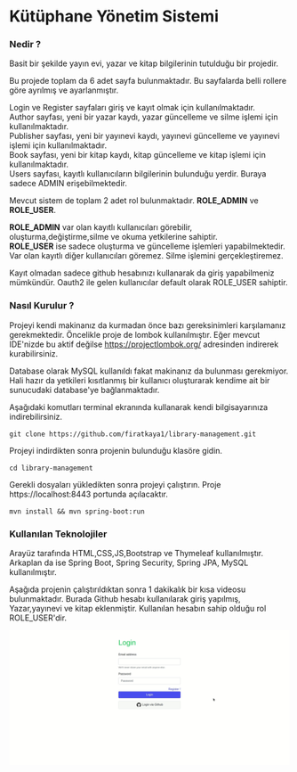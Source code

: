 # Kütüphane Yönetim Sistemi 

### Nedir ? 
Basit bir şekilde yayın evi, yazar ve kitap bilgilerinin tutulduğu bir projedir.

Bu projede toplam da 6 adet sayfa bulunmaktadır. Bu sayfalarda belli rollere göre ayrılmış ve ayarlanmıştır. 

Login ve Register sayfaları giriş ve kayıt olmak için kullanılmaktadır.   
Author sayfası, yeni bir yazar kaydı, yazar güncelleme ve silme işlemi için kullanılmaktadır.  
Publisher sayfası, yeni bir yayınevi kaydı, yayınevi güncelleme ve yayınevi işlemi için kullanılmaktadır.  
Book sayfası, yeni bir kitap kaydı, kitap güncelleme ve kitap işlemi için kullanılmaktadır.  
Users sayfası, kayıtlı kullanıcıların bilgilerinin bulunduğu yerdir. Buraya sadece ADMIN erişebilmektedir.  

Mevcut sistem de toplam 2 adet rol bulunmaktadır. **ROLE_ADMIN** ve **ROLE_USER**.   

**ROLE_ADMIN** var olan kayıtlı kullanıcıları görebilir, oluşturma,değiştirme,silme ve okuma yetkilerine sahiptir.  
**ROLE_USER** ise sadece oluşturma ve güncelleme işlemleri yapabilmektedir. Var olan kayıtlı diğer kullanıcıları göremez. Silme işlemini gerçekleştiremez.  

Kayıt olmadan sadece github hesabınızı kullanarak da giriş yapabilmeniz mümkündür. Oauth2 ile gelen kullanıcılar default olarak ROLE_USER sahiptir.

### Nasıl Kurulur ? 

Projeyi kendi makinanız da kurmadan önce bazı gereksinimleri karşılamanız gerekmektedir. Öncelikle proje de lombok kullanılmıştır. Eğer mevcut IDE'nizde bu aktif değilse https://projectlombok.org/ adresinden indirerek kurabilirsiniz. 

Database olarak MySQL kullanıldı fakat makinanız da bulunması gerekmiyor. Hali hazır da yetkileri kısıtlanmış bir kullanıcı oluşturarak kendime ait bir sunucudaki database'ye bağlanmaktadır.

Aşağıdaki komutları terminal ekranında kullanarak kendi bilgisayarınıza indirebilirsiniz.

```
git clone https://github.com/firatkaya1/library-management.git 
```
Projeyi indirdikten sonra projenin bulunduğu klasöre gidin.

```
cd library-management
```
Gerekli dosyaları yükledikten sonra projeyi çalıştırın. Proje https://localhost:8443 portunda açılacaktır.
```
mvn install && mvn spring-boot:run
```
### Kullanılan Teknolojiler

Arayüz tarafında HTML,CSS,JS,Bootstrap ve Thymeleaf kullanılmıştır. Arkaplan da ise Spring Boot, Spring Security, Spring JPA, MySQL kullanılmıştır.

Aşağıda projenin çalıştırıldıktan sonra 1 dakikalık bir kısa videosu bulunmaktadır. Burada Github hesabı kullanılarak giriş yapılmış, Yazar,yayınevi ve kitap eklenmiştir. Kullanılan hesabın sahip olduğu rol ROLE_USER'dir.





![](https://github.com/firatkaya1/library-management/blob/master/src/main/resources/static/assets/user.gif)























